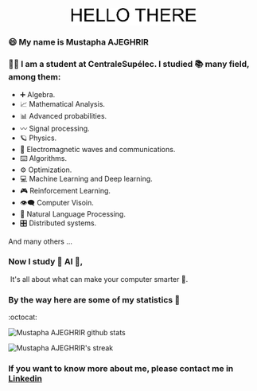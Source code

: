 

<img src="/HELLO_THERE/HELLO_THERE.gif" alt="Hello world" style="display:block; margin-left:auto; margin-right: auto ; width: 50%">

### :smile: My name is Mustapha AJEGHRIR

### :man_student: I am a student at CentraleSupélec. I studied :books: many field, among them: 

* :heavy_plus_sign: Algebra.
* :chart_with_upwards_trend: Mathematical Analysis.
* :bar_chart: Advanced probabilities.
* :wavy_dash: Signal processing.
* :ringed_planet: Physics.
* :signal_strength: Electromagnetic waves and communications.
* :keyboard: ​Algorithms.
* :gear: Optimization.
* :computer: ​Machine Learning and Deep learning.
* :video_game: Reinforcement Learning.
* :eye_speech_bubble: Computer Visoin.
* :book: Natural Language Processing.
* :control_knobs: Distributed systems.

And many others ...

### Now I study :robot: ​AI​ :robot:,  ​ 

​	It's all about what can make your computer smarter :brain:.

### By the way here are some of my statistics 🚀

:octocat:

![Mustapha AJEGHRIR github stats](https://github-readme-stats.vercel.app/api?username=Mustapha-AJEGHRIR&show_icons=true&theme=tokyonight)

![Mustapha AJEGHRIR's streak](https://github-readme-streak-stats.herokuapp.com/?user=Mustapha-AJEGHRIR&theme=tokyonight)



### If you want to know more about me, please contact me in [Linkedin](https://www.linkedin.com/in/ajeghrir-mustapha/)
